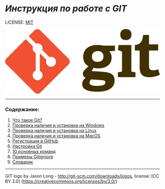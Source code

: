 # ___Инструкция по работе с GIT___

LICENSE: [MIT](./license.md) 

![](./storage/1920px-Git-logo.svg.png)

---

### Содержание:
1. [Что такое Git?](./whatisgit.md)
2. [Проверка наличия и установка на Windows](./checkwin.md)
3. [Проверка наличия и установка на Linux](./checklinux.md)
4. [Проверка наличия и установка на MacOS](./checkos.md)
5. [Регистрация в GitHub](./githubsign.md)
6. [Настройка Git](./settings.md)
7. [10 основных команд](./maincommands.md)
8. [Примеры Gitigniore](./ignore.md)  
9. [Словарик](./dictionary.md)

---

GIT logo by Jason Long - http://git-scm.com/downloads/logos, license: [CC BY 3.0] (https://creativecommons.org/licenses/by/3.0/)